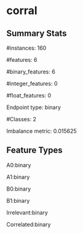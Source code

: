 # corral

## Summary Stats

#instances: 160

#features: 6

  #binary_features: 6

  #integer_features: 0

  #float_features: 0

Endpoint type: binary

#Classes: 2

Imbalance metric: 0.015625

## Feature Types

 A0:binary

A1:binary

B0:binary

B1:binary

Irrelevant:binary

Correlated:binary

